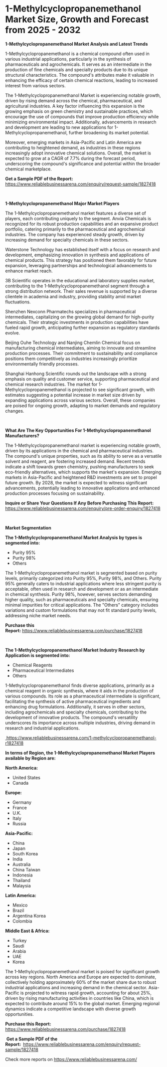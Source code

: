 <p><h1>1-Methylcyclopropanemethanol Market Size, Growth and Forecast from 2025 - 2032</h1></p><p><strong>1-Methylcyclopropanemethanol Market Analysis and Latest Trends</strong></p>
<p><p>1-Methylcyclopropanemethanol is a chemical compound often used in various industrial applications, particularly in the synthesis of pharmaceuticals and agrochemicals. It serves as an intermediate in the production of fine chemicals and specialty products due to its unique structural characteristics. The compound's attributes make it valuable in enhancing the efficacy of certain chemical reactions, leading to increased interest from various sectors.</p><p>The 1-Methylcyclopropanemethanol Market is experiencing notable growth, driven by rising demand across the chemical, pharmaceutical, and agricultural industries. A key factor influencing this expansion is the growing emphasis on green chemistry and sustainable practices, which encourage the use of compounds that improve production efficiency while minimizing environmental impact. Additionally, advancements in research and development are leading to new applications for 1-Methylcyclopropanemethanol, further broadening its market potential.</p><p>Moreover, emerging markets in Asia-Pacific and Latin America are contributing to heightened demand, as industries in these regions increasingly adopt innovative chemical solutions. Overall, the market is expected to grow at a CAGR of 7.7% during the forecast period, underscoring the compound's significance and potential within the broader chemical marketplace.</p></p>
<p><strong>Get a Sample PDF of the Report:&nbsp;</strong> <a href="https://www.reliablebusinessarena.com/enquiry/request-sample/1827418?utm_campaign=2031&utm_medium=2&utm_source=Github&utm_content=ia&utm_term=03022025&utm_id=1-methylcyclopropanemethanol">https://www.reliablebusinessarena.com/enquiry/request-sample/1827418</a></p>
<p>&nbsp;</p>
<p><strong>1-Methylcyclopropanemethanol Major Market Players</strong></p>
<p><p>The 1-Methylcyclopropanemethanol market features a diverse set of players, each contributing uniquely to the segment. Anvia Chemicals is recognized for its robust production capabilities and an expansive product portfolio, catering primarily to the pharmaceutical and agrochemical industries. The company has experienced steady growth, driven by increasing demand for specialty chemicals in these sectors.</p><p>Waterstone Technology has established itself with a focus on research and development, emphasizing innovation in synthesis and applications of chemical products. This strategy has positioned them favorably for future expansion, leveraging partnerships and technological advancements to enhance market reach.</p><p>3B Scientific operates in the educational and laboratory supplies market, contributing to the 1-Methylcyclopropanemethanol segment through a strong distribution network. Their sales revenue is supported by a diverse clientele in academia and industry, providing stability amid market fluctuations.</p><p>Shenzhen Nexconn Pharmatechs specializes in pharmaceutical intermediates, capitalizing on the growing global demand for high-purity chemicals. Their strategic investments in production capabilities have fueled rapid growth, anticipating further expansion as regulatory standards evolve.</p><p>Beijing Ouhe Technology and Nanjing Chemlin Chemical focus on manufacturing chemical intermediates, aiming to innovate and streamline production processes. Their commitment to sustainability and compliance positions them competitively as industries increasingly prioritize environmentally friendly processes.</p><p>Shanghai Hanhong Scientific rounds out the landscape with a strong emphasis on quality and customer service, supporting pharmaceutical and chemical research industries. The market for 1-Methylcyclopropanemethanol is projected to see significant growth, with estimates suggesting a potential increase in market size driven by expanding applications across various sectors. Overall, these companies are poised for ongoing growth, adapting to market demands and regulatory changes.</p></p>
<p>&nbsp;</p>
<p><strong>What Are The Key Opportunities For 1-Methylcyclopropanemethanol Manufacturers?</strong></p>
<p><p>The 1-Methylcyclopropanemethanol market is experiencing notable growth, driven by its applications in the chemical and pharmaceutical industries. The compound's unique properties, such as its ability to serve as a versatile solvent and reagent, are fostering increased demand. Recent trends indicate a shift towards green chemistry, pushing manufacturers to seek eco-friendly alternatives, which supports the market's expansion. Emerging markets in Asia-Pacific and heightened R&D investments are set to propel future growth. By 2028, the market is expected to witness significant advancements, potentially leading to innovative applications and enhanced production processes focusing on sustainability.</p></p>
<p><strong>Inquire or Share Your Questions If Any Before Purchasing This Report:</strong> <a href="https://www.reliablebusinessarena.com/enquiry/pre-order-enquiry/1827418?utm_campaign=2031&utm_medium=2&utm_source=Github&utm_content=ia&utm_term=03022025&utm_id=1-methylcyclopropanemethanol">https://www.reliablebusinessarena.com/enquiry/pre-order-enquiry/1827418</a></p>
<p>&nbsp;</p>
<p><strong>Market Segmentation</strong></p>
<p><strong>The 1-Methylcyclopropanemethanol Market Analysis by types is segmented into:</strong></p>
<p><ul><li>Purity 95%</li><li>Purity 98%</li><li>Others</li></ul></p>
<p><p>The 1-Methylcyclopropanemethanol market is segmented based on purity levels, primarily categorized into Purity 95%, Purity 98%, and Others. Purity 95% generally caters to industrial applications where less stringent purity is acceptable, often used in research and development or as an intermediate in chemical synthesis. Purity 98%, however, serves sectors demanding higher quality, such as pharmaceuticals and specialty chemicals, ensuring minimal impurities for critical applications. The "Others" category includes variations and custom formulations that may not fit standard purity levels, addressing niche market needs.</p></p>
<p><strong>Purchase this Report:&nbsp;</strong><a href="https://www.reliablebusinessarena.com/purchase/1827418?utm_campaign=2031&utm_medium=2&utm_source=Github&utm_content=ia&utm_term=03022025&utm_id=1-methylcyclopropanemethanol">https://www.reliablebusinessarena.com/purchase/1827418</a></p>
<p>&nbsp;</p>
<p><strong>The 1-Methylcyclopropanemethanol Market Industry Research by Application is segmented into:</strong></p>
<p><ul><li>Chemical Reagents</li><li>Pharmaceutical Intermediates</li><li>Others</li></ul></p>
<p><p>1-Methylcyclopropanemethanol finds diverse applications, primarily as a chemical reagent in organic synthesis, where it aids in the production of various compounds. Its role as a pharmaceutical intermediate is significant, facilitating the synthesis of active pharmaceutical ingredients and enhancing drug formulations. Additionally, it serves in other sectors, including agrochemicals and specialty chemicals, contributing to the development of innovative products. The compound's versatility underscores its importance across multiple industries, driving demand in research and industrial applications.</p></p>
<p><a href="https://www.reliablebusinessarena.com/1-methylcyclopropanemethanol-r1827418?utm_campaign=2031&utm_medium=2&utm_source=Github&utm_content=ia&utm_term=03022025&utm_id=1-methylcyclopropanemethanol">&nbsp;https://www.reliablebusinessarena.com/1-methylcyclopropanemethanol-r1827418</a></p>
<p><strong>In terms of Region, the 1-Methylcyclopropanemethanol Market Players available by Region are:</strong></p>
<p>
    <p> <strong> North America: </strong>
        <ul>
            <li>United States</li>
            <li>Canada</li>
        </ul>
        </p> 
    <p> <strong> Europe: </strong>
        <ul>
            <li>Germany</li>
            <li>France</li>
            <li>U.K.</li>
            <li>Italy</li>
            <li>Russia</li>
        </ul>
        </p> 
    <p> <strong> Asia-Pacific: </strong>
        <ul>
            <li>China</li>
            <li>Japan</li>
            <li>South Korea</li>
            <li>India</li>
            <li>Australia</li>
            <li>China Taiwan</li>
            <li>Indonesia</li>
            <li>Thailand</li>
            <li>Malaysia</li>
        </ul>
        </p> 
    <p> <strong> Latin America: </strong>
        <ul>
            <li>Mexico</li>
            <li>Brazil</li>
            <li>Argentina Korea</li>
            <li>Colombia</li>
        </ul>
        </p> 
    <p> <strong> Middle East & Africa: </strong>
        <ul>
            <li>Turkey</li>
            <li>Saudi</li>
            <li>Arabia</li>
            <li>UAE</li>
            <li>Korea</li>
        </ul>
    </p>
    </p>
<p><p>The 1-Methylcyclopropanemethanol market is poised for significant growth across key regions. North America and Europe are expected to dominate, collectively holding approximately 60% of the market share due to robust industrial applications and increasing demand in the chemical sector. Asia-Pacific is projected to witness rapid growth, accounting for about 25%, driven by rising manufacturing activities in countries like China, which is expected to contribute around 15% to the global market. Emerging regional dynamics indicate a competitive landscape with diverse growth opportunities.</p></p>
<p><strong>Purchase this Report: </strong><a href="https://www.reliablebusinessarena.com/purchase/1827418?utm_campaign=2031&utm_medium=2&utm_source=Github&utm_content=ia&utm_term=03022025&utm_id=1-methylcyclopropanemethanol">https://www.reliablebusinessarena.com/purchase/1827418</a></p>
<p>&nbsp;<strong>Get a Sample PDF of the Report:&nbsp;&nbsp;</strong><a href="https://www.reliablebusinessarena.com/enquiry/request-sample/1827418?utm_campaign=2031&utm_medium=2&utm_source=Github&utm_content=ia&utm_term=03022025&utm_id=1-methylcyclopropanemethanol">https://www.reliablebusinessarena.com/enquiry/request-sample/1827418</a></p>
<p><strong></strong></p>
<p>Check more reports on <a href="https://www.reliablebusinessarena.com/?utm_campaign=2031&utm_medium=2&utm_source=Github&utm_content=ia&utm_term=03022025&utm_id=1-methylcyclopropanemethanol">https://www.reliablebusinessarena.com/</a></p>